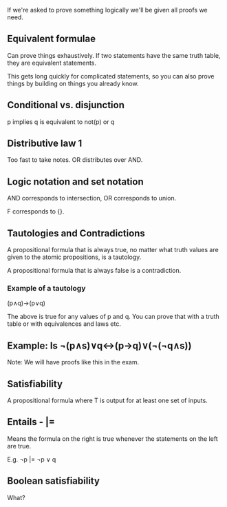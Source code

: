 If we're asked to prove something logically we'll be given all proofs we
need.

Equivalent formulae
-------------------

Can prove things exhaustively. If two statements have the same truth
table, they are equivalent statements.

This gets long quickly for complicated statements, so you can also prove
things by building on things you already know.

Conditional vs. disjunction
---------------------------

p implies q is equivalent to not(p) or q

Distributive law 1
------------------

Too fast to take notes. OR distributes over AND.

Logic notation and set notation
-------------------------------

AND corresponds to intersection, OR corresponds to union.

F corresponds to {}.

Tautologies and Contradictions
------------------------------

A propositional formula that is always true, no matter what truth values
are given to the atomic propositions, is a tautology.

A propositional formula that is always false is a contradiction.

### Example of a tautology

(p∧q)→(p∨q)

The above is true for any values of p and q. You can prove that with a
truth table or with equivalences and laws etc.

Example: Is ¬(p∧s)∨q↔(p→q)∨(¬(¬q∧s))
------------------------------------

Note: We will have proofs like this in the exam.

Satisfiability
--------------

A propositional formula where T is output for at least one set of
inputs.

Entails - |=
------------

Means the formula on the right is true whenever the statements on the
left are true.

E.g. ¬p |= ¬p ∨ q

Boolean satisfiability
----------------------

What?
